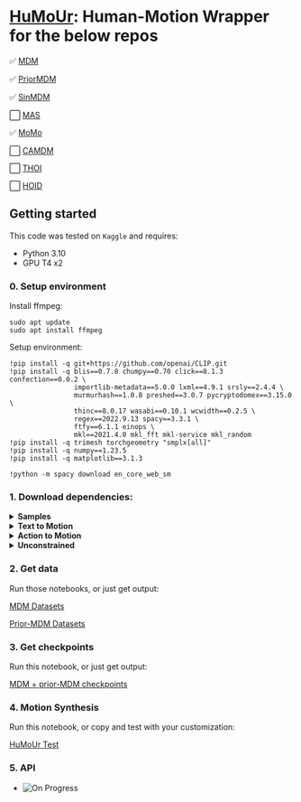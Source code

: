 # [HuMoUr](https://github.com/HariWu1995/HuMoUr): Human-Motion Wrapper for the below repos

✅ [MDM](https://github.com/GuyTevet/motion-diffusion-model)

✅ [PriorMDM](https://github.com/priorMDM/priorMDM)

✅ [SinMDM](https://github.com/SinMDM/SinMDM)

⬜ [MAS](https://github.com/roykapon/MAS)

✅ [MoMo](https://github.com/MonkeySeeDoCG/MoMo)

⬜ [CAMDM](https://github.com/AIGAnimation/CAMDM)

⬜ [THOI](https://github.com/JunukCha/Text2HOI)

⬜ [HOID](https://github.com/neu-vi/HOI-Diff)


## Getting started

This code was tested on `Kaggle` and requires:

* Python 3.10
* GPU T4 x2


### 0. Setup environment

Install ffmpeg:

```shell
sudo apt update
sudo apt install ffmpeg
```

Setup environment:
```shell
!pip install -q git+https://github.com/openai/CLIP.git
!pip install -q blis==0.7.8 chumpy==0.70 click==8.1.3 confection==0.0.2 \
                importlib-metadata==5.0.0 lxml==4.9.1 srsly==2.4.4 \
                murmurhash==1.0.8 preshed==3.0.7 pycryptodomex==3.15.0 \
                thinc==8.0.17 wasabi==0.10.1 wcwidth==0.2.5 \
                regex==2022.9.13 spacy==3.3.1 \
                ftfy==6.1.1 einops \
                mkl==2021.4.0 mkl_fft mkl-service mkl_random
!pip install -q trimesh torchgeometry "smplx[all]"
!pip install -q numpy==1.23.5
!pip install -q matplotlib==3.1.3

!python -m spacy download en_core_web_sm
```

### 1. Download dependencies:

<details>
  <summary><b>Samples</b></summary>

```bash
bash prepare/download_smpl_files.sh
```
</details>

<details>
  <summary><b>Text to Motion</b></summary>

```bash
bash prepare/download_glove.sh
bash prepare/download_t2m_evaluators.sh
```
</details>

<details>
  <summary><b>Action to Motion</b></summary>

```bash
bash prepare/download_recognition_models.sh
```
</details>

<details>
  <summary><b>Unconstrained</b></summary>

```bash
bash prepare/download_recognition_unconstrained_models.sh
```
</details>


### 2. Get data

Run those notebooks, or just get output:

[MDM Datasets](https://www.kaggle.com/code/mrriandmstique/download-humour-dataset)

[Prior-MDM Datasets](https://www.kaggle.com/mrriandmstique/download-humour-datasets-2)


### 3. Get checkpoints

Run this notebook, or just get output:

[MDM + prior-MDM checkpoints](https://www.kaggle.com/code/mrriandmstique/download-humour-checkpoints)


### 4. Motion Synthesis

Run this notebook, or copy and test with your customization:

[HuMoUr Test](https://www.kaggle.com/code/mrriandmstique/humorapid-test)


### 5. API

* ![On Progress](https://progress-bar.dev/10/?scale=100&title=HuMoRapiD&suffix=%&width=200&color=babaca)
